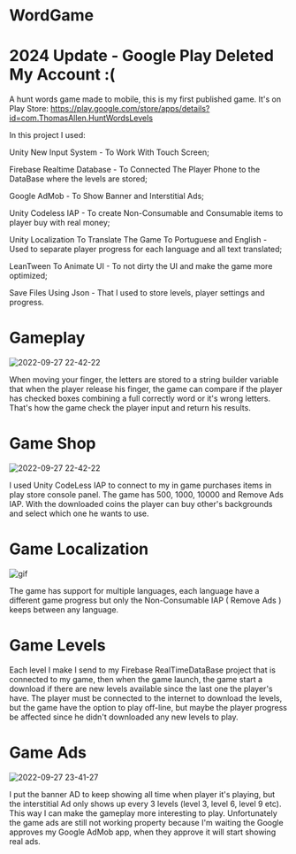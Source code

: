 # WordGame
# 2024 Update - Google Play Deleted My Account :(

A hunt words game made to mobile, this is my first published game. It's on Play Store: 
https://play.google.com/store/apps/details?id=com.ThomasAllen.HuntWordsLevels

In this project I used:

Unity New Input System - To Work With Touch Screen;

Firebase Realtime Database - To Connected The Player Phone to the DataBase where the levels are stored;

Google AdMob - To Show Banner and Interstitial Ads;

Unity Codeless IAP - To create Non-Consumable and Consumable items to player buy with real money;

Unity Localization To Translate The Game To Portuguese and English - Used to separate player progress for each language and all text translated;

LeanTween To Animate UI - To not dirty the UI and make the game more optimized;

Save Files Using Json - That I used to store levels, player settings and progress.

# Gameplay

![2022-09-27 22-42-22](https://user-images.githubusercontent.com/104914533/192668920-9fff026f-5417-45b8-9386-7bc3a5b28aa8.gif)

When moving your finger, the letters are stored to a string builder variable that when the player release his finger, the game can compare if the player has checked boxes combining a full correctly word or it's wrong letters. That's how the game check the player input and return his results.

# Game Shop

![2022-09-27 22-42-22](https://user-images.githubusercontent.com/104914533/192670730-d194423c-09e3-4b00-9327-0d45753d8b44.gif)

I used Unity CodeLess IAP to connect to my in game purchases items in play store console panel. The game has 500, 1000, 10000 and Remove Ads IAP. With the downloaded coins the player can buy other's backgrounds and select which one he wants to use.


# Game Localization

![gif](https://user-images.githubusercontent.com/104914533/192674335-3f813bdf-32d7-476b-8af8-36566ec54bb9.gif)

The game has support for multiple languages, each language have a different game progress but only the Non-Consumable IAP ( Remove Ads ) keeps between any language. 

# Game Levels

Each level I make I send to my Firebase RealTimeDataBase project that is connected to my game, then when the game launch, the game start a download if there are new levels available since the last one the player's have. The player must be connected to the internet to download the levels, but the game have the option to play off-line, but maybe the player progress be affected since he didn't downloaded any new levels to play.

# Game Ads

![2022-09-27 23-41-27](https://user-images.githubusercontent.com/104914533/192675854-182697fc-6fed-4332-8958-90607d4156b3.gif)

I put the banner AD to keep showing all time when player it's playing, but the interstitial Ad only shows up every 3 levels (level 3, level 6, level  9 etc). This way I can make the gameplay more interesting to play. Unfortunately the game ads are still not working property because I'm waiting the Google approves my Google AdMob app, when they approve it will start showing real ads.
